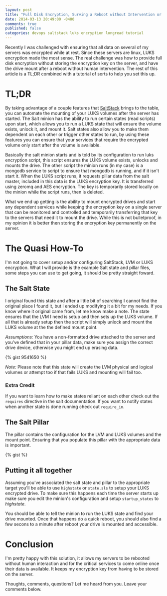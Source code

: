 ```yaml
---
layout: post
title: "Full Disk Encryption, Surving a Reboot without Intervention or Storing the Key"
date: 2014-03-13 20:49:00 -0400
comments: true
published: false
categories: devops saltstack luks encryption longread tutorial
---
```


Recently I was challenged with ensuring that all data on several of my servers was encrypted while at rest. Since these servers are linux, LUKS encryption made the most sense. The real challenge was how to provide full disk encryption without storing the encryption key on the server, and have the drive mount after a reboot without human intervention. The rest of this article is a TL;DR combined with a tutorial of sorts to help you set this up.

# TL;DR

By taking advantage of a couple features that [SaltStack]() brings to the table, you can automate the mounting of your LUKS volumes after the server has started. The Salt minion has the ability to run certain states (read scripts) upon start, which allows you to run a LUKS state that will ensure the volume exists, unlock it, and mount it. Salt states also allow you to make them dependent on each other or trigger other states to run, by using these features you can ensure that your services that require the encrypted volume only start after the volume is available.

Basically the salt minion starts and is told by its configuration to run luks encryption script, this script ensures the LUKS volume exists, unlocks and mounts the drive. The other script the minion runs (in my case) is a mongodb service to script to ensure that mongodb is running, and if it isn't start it. When the LUKS script runs, it requests pillar data from the salt master, included in this data is the LUKS encryption key. It is transferred using zeromq and AES encryption. The key is temporarily stored locally on the minion while the script runs, then is deleted.

What we end up getting is the ability to mount encrypted drives and start any dependent services while keeping the encryption key on a single server that can be monitored and controlled and temporarily transferring that key to the servers that need it to mount the drive. While this is not bulletproof, in my opinion it is better then storing the encryption key permanently on the server.

# The Quasi How-To

I'm not going to cover setup and/or configuring SaltStack, LVM or LUKS encryption. What I will provide is the example Salt state and pillar files, some steps you can use to get going, it should be pretty straight foward. 


## The Salt State

I original found this state and after a little bit of searching I cannot find the original place I found it, but I ended up modifying it a bit for my needs. If you know where it original came from, let me know make a note. The state ensures that the LVM I need is setup and then sets up the LUKS volume. If all that is already setup then the script will simply unlock and mount the LUKS volume at the the defined mount point.

*Assumptions:* You have a non-formatted drive attached to the server and you've defined that in your pillar data, make sure you assign the correct drive device, otherwise you might end up erasing data.

{% gist 9541650 %}

*Note:* Please note that this state will create the LVM physical and logical volumes or attempt too if that fails LUKS and mounting will fail too.

### Extra Credit

If you want to learn how to make states reliant on each other check out the `requires` directive in the salt documentation. If you want to notify states when another state is done running check out `require_in`.

## The Salt Pillar

The pillar contains the configuration for the LVM and LUKS volumes and the mount point. Ensuring that you populate this pillar with the appropriate data is important. 

{% gist %}

## Putting it all together

Assuming you've associated the salt state and pillar to the appropriate target you'll be able to use `highstate` or `state.sls` to setup your LUKS encrypted drive. To make sure this happens each time the server starts up make sure you edit the minion's configuration and setup `startup_states` to *highstate*.

You should be able to tell the minion to run the LUKS state and find your drive mounted. Once that happens do a quick reboot, you should also find a few secons to a minute after reboot your drive is mounted and accessible.

# Conclusion

I'm pretty happy with this solution, it allows my servers to be rebooted without human interaction and for the critical services to come online once their data is available. It keeps my encryption key from having to be stored on the server. 

Thoughts, comments, questions? Let me heard from you. Leave your comments below.